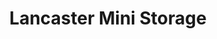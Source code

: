 ---
title: "Lancaster Mini Storage"
url: /lancaster/lancaster-mini-storage/
shop: storage rental
---